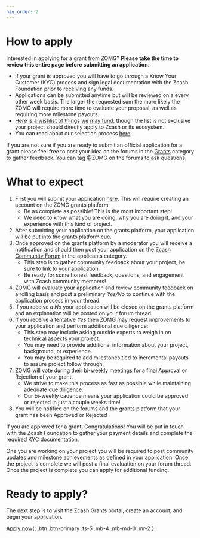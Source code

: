 ```yaml
---
nav_order: 2
---
```


# How to apply

Interested in applying for a grant from ZOMG? **Please take the time to review this entire page before submitting an application.**

* If your grant is approved you will have to go through a Know Your Customer (KYC) process and sign legal documentation with the Zcash Foundation prior to receiving any funds.  
* Applications can be submitted anytime but will be reviewed on a every other week basis. 
The larger the requested sum the more likely the ZOMG will require more time to evaluate your proposal, as well as requiring more milestone payouts.
* [Here is a wishlist of things we may fund](https://zcashomg.org/what-we-fund.html), though the list is not exclusive your project should directly apply to Zcash or its ecosystem.
* You can read about our selection process [here](https://zcashomg.org/selection-process.html)

If you are not sure if you are ready to submit an official application for a grant please feel free to post your idea on the forums in the [Grants](https://forum.zcashcommunity.com/c/Grants/33) category to gather feedback. You can tag @ZOMG on the forums to ask questions. 

# What to expect 

1. First you will submit your application [here](https://grants.zfnd.org/create-request). This will require creating an account on the ZOMG grants platform
   * Be as complete as possible! This is the most important step!
   * We need to know what you are doing, why you are doing it, and your experience with this kind of project. 
2. After submitting your application on the grants platform,  your application will be put into the grants platform cue. 
3. Once approved on the grants platform by a moderator you will receive a notification and should then post your application on the [Zcash Community Forum](https://forum.zcashcommunity.com/c/Grants/Applications/36) in the applicants category.  
   * This step is to gather community feedback about your project, be sure to link to your application. 
   * Be ready for some honest feedback, questions, and engagement with Zcash community members!
4. ZOMG will evaluate your application and review community feedback on a rolling basis and post a preliminary _Yes/No_ to continue with the application process in your thread.
5. If you receive a _No_ your application will be closed on the grants platform and an explanation will be posted on your forum thread.  
6. If you receive a tentative _Yes_ then ZOMG may request improvements to your application and perform additional due diligence:
   *  This step may include asking outside experts to weigh in on technical aspects your project.
   *  You may need to provide additional information about your project, background, or experience.
   *  You may be required to add milestones tied to incremental payouts to assure project follow through.
7. ZOMG will vote during their bi-weekly meetings for a final Approval or Rejection of your grant.
   * We strive to make this process as fast as possible while maintaining adequate due diligence.
   * Our bi-weekly cadence means your application could be approved or rejected in just a couple weeks time! 
8. You will be notified on the forums and the grants platform that your grant has been Approved or Rejected

If you are approved for a grant, Congratulations! You will be put in touch with the Zcash Foundation to gather your payment details and complete the required KYC documentation. 

One you are working on your project you will be required to post community updates and milestone achievements as defined in your application. Once the project is complete we will post a final evaluation on your forum thread. Once the project is complete you can apply for additional funding.

# Ready to apply?

The next step is to visit the Zcash Grants portal, create an account, and begin your application.

[Apply now](https://grants.zfnd.org/create-request){: .btn .btn-primary .fs-5 .mb-4 .mb-md-0 .mr-2 }
